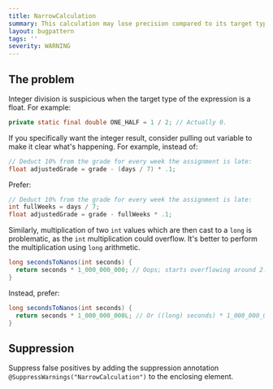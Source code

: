 ```yaml
---
title: NarrowCalculation
summary: This calculation may lose precision compared to its target type.
layout: bugpattern
tags: ''
severity: WARNING
---
```


<!--
*** AUTO-GENERATED, DO NOT MODIFY ***
To make changes, edit the @BugPattern annotation or the explanation in docs/bugpattern.
-->


## The problem
Integer division is suspicious when the target type of the expression is a
float. For example:

```java
private static final double ONE_HALF = 1 / 2; // Actually 0.
```

If you specifically want the integer result, consider pulling out variable to
make it clear what's happening. For example, instead of:

```java
// Deduct 10% from the grade for every week the assignment is late:
float adjustedGrade = grade - (days / 7) * .1;
```

Prefer:

```java
// Deduct 10% from the grade for every week the assignment is late:
int fullWeeks = days / 7;
float adjustedGrade = grade - fullWeeks * .1;
```

Similarly, multiplication of two `int` values which are then cast to a `long` is
problematic, as the `int` multiplication could overflow. It's better to perform
the multiplication using `long` arithmetic.

```java
long secondsToNanos(int seconds) {
  return seconds * 1_000_000_000; // Oops; starts overflowing around 2.15 seconds.
}
```

Instead, prefer:

```java
long secondsToNanos(int seconds) {
  return seconds * 1_000_000_000L; // Or ((long) seconds) * 1_000_000_000.
}
```

## Suppression
Suppress false positives by adding the suppression annotation `@SuppressWarnings("NarrowCalculation")` to the enclosing element.
